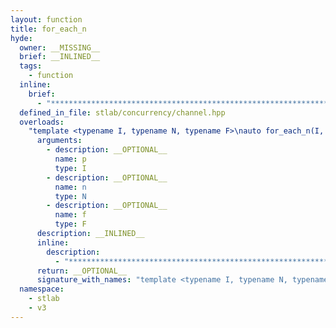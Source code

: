 ```yaml
---
layout: function
title: for_each_n
hyde:
  owner: __MISSING__
  brief: __INLINED__
  tags:
    - function
  inline:
    brief:
      - "***********************************************************************************************"
  defined_in_file: stlab/concurrency/channel.hpp
  overloads:
    "template <typename I, typename N, typename F>\nauto for_each_n(I, N, F) -> I":
      arguments:
        - description: __OPTIONAL__
          name: p
          type: I
        - description: __OPTIONAL__
          name: n
          type: N
        - description: __OPTIONAL__
          name: f
          type: F
      description: __INLINED__
      inline:
        description:
          - "***********************************************************************************************"
      return: __OPTIONAL__
      signature_with_names: "template <typename I, typename N, typename F>\nauto for_each_n(I p, N n, F f) -> I"
  namespace:
    - stlab
    - v3
---
```

